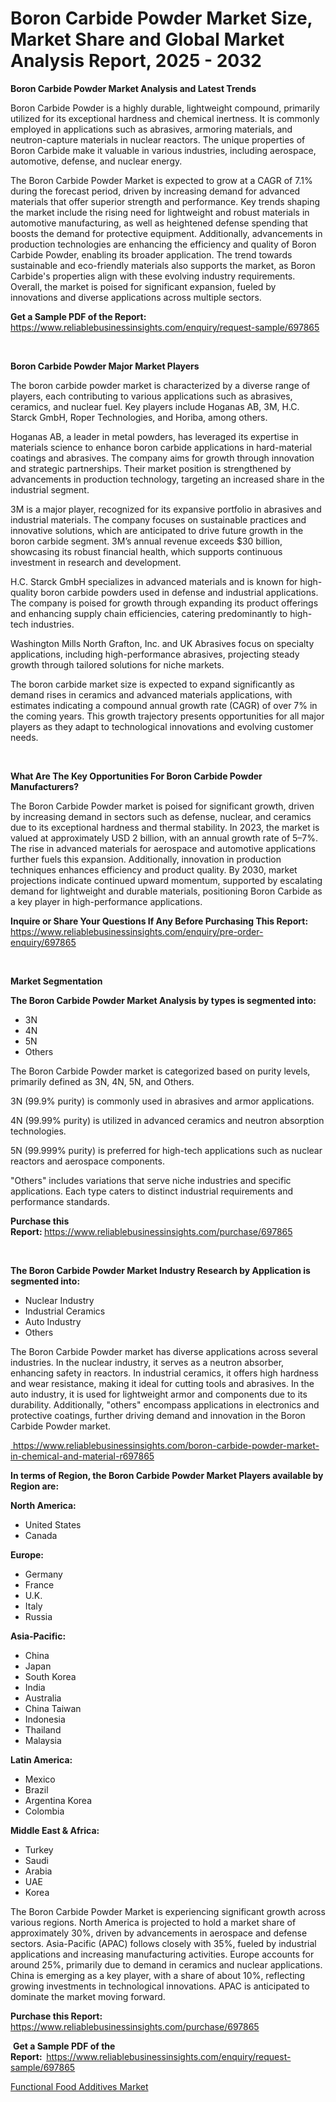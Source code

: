 <p><h1>Boron Carbide Powder Market Size, Market Share and Global Market Analysis Report, 2025 - 2032</h1></p><p><strong>Boron Carbide Powder Market Analysis and Latest Trends</strong></p>
<p><p>Boron Carbide Powder is a highly durable, lightweight compound, primarily utilized for its exceptional hardness and chemical inertness. It is commonly employed in applications such as abrasives, armoring materials, and neutron-capture materials in nuclear reactors. The unique properties of Boron Carbide make it valuable in various industries, including aerospace, automotive, defense, and nuclear energy.</p><p>The Boron Carbide Powder Market is expected to grow at a CAGR of 7.1% during the forecast period, driven by increasing demand for advanced materials that offer superior strength and performance. Key trends shaping the market include the rising need for lightweight and robust materials in automotive manufacturing, as well as heightened defense spending that boosts the demand for protective equipment. Additionally, advancements in production technologies are enhancing the efficiency and quality of Boron Carbide Powder, enabling its broader application. The trend towards sustainable and eco-friendly materials also supports the market, as Boron Carbide's properties align with these evolving industry requirements. Overall, the market is poised for significant expansion, fueled by innovations and diverse applications across multiple sectors.</p></p>
<p><strong>Get a Sample PDF of the Report:&nbsp;</strong> <a href="https://www.reliablebusinessinsights.com/enquiry/request-sample/697865?utm_campaign=2248&utm_medium=2&utm_source=Github&utm_content=ia&utm_term=31032025&utm_id=boron-carbide-powder">https://www.reliablebusinessinsights.com/enquiry/request-sample/697865</a></p>
<p>&nbsp;</p>
<p><strong>Boron Carbide Powder Major Market Players</strong></p>
<p><p>The boron carbide powder market is characterized by a diverse range of players, each contributing to various applications such as abrasives, ceramics, and nuclear fuel. Key players include Hoganas AB, 3M, H.C. Starck GmbH, Roper Technologies, and Horiba, among others.</p><p>Hoganas AB, a leader in metal powders, has leveraged its expertise in materials science to enhance boron carbide applications in hard-material coatings and abrasives. The company aims for growth through innovation and strategic partnerships. Their market position is strengthened by advancements in production technology, targeting an increased share in the industrial segment.</p><p>3M is a major player, recognized for its expansive portfolio in abrasives and industrial materials. The company focuses on sustainable practices and innovative solutions, which are anticipated to drive future growth in the boron carbide segment. 3M’s annual revenue exceeds $30 billion, showcasing its robust financial health, which supports continuous investment in research and development.</p><p>H.C. Starck GmbH specializes in advanced materials and is known for high-quality boron carbide powders used in defense and industrial applications. The company is poised for growth through expanding its product offerings and enhancing supply chain efficiencies, catering predominantly to high-tech industries.</p><p>Washington Mills North Grafton, Inc. and UK Abrasives focus on specialty applications, including high-performance abrasives, projecting steady growth through tailored solutions for niche markets.</p><p>The boron carbide market size is expected to expand significantly as demand rises in ceramics and advanced materials applications, with estimates indicating a compound annual growth rate (CAGR) of over 7% in the coming years. This growth trajectory presents opportunities for all major players as they adapt to technological innovations and evolving customer needs.</p></p>
<p>&nbsp;</p>
<p><strong>What Are The Key Opportunities For Boron Carbide Powder Manufacturers?</strong></p>
<p><p>The Boron Carbide Powder market is poised for significant growth, driven by increasing demand in sectors such as defense, nuclear, and ceramics due to its exceptional hardness and thermal stability. In 2023, the market is valued at approximately USD 2 billion, with an annual growth rate of 5–7%. The rise in advanced materials for aerospace and automotive applications further fuels this expansion. Additionally, innovation in production techniques enhances efficiency and product quality. By 2030, market projections indicate continued upward momentum, supported by escalating demand for lightweight and durable materials, positioning Boron Carbide as a key player in high-performance applications.</p></p>
<p><strong>Inquire or Share Your Questions If Any Before Purchasing This Report:</strong> <a href="https://www.reliablebusinessinsights.com/enquiry/pre-order-enquiry/697865?utm_campaign=2248&utm_medium=2&utm_source=Github&utm_content=ia&utm_term=31032025&utm_id=boron-carbide-powder">https://www.reliablebusinessinsights.com/enquiry/pre-order-enquiry/697865</a></p>
<p>&nbsp;</p>
<p><strong>Market Segmentation</strong></p>
<p><strong>The Boron Carbide Powder Market Analysis by types is segmented into:</strong></p>
<p><ul><li>3N</li><li>4N</li><li>5N</li><li>Others</li></ul></p>
<p><p>The Boron Carbide Powder market is categorized based on purity levels, primarily defined as 3N, 4N, 5N, and Others. </p><p>3N (99.9% purity) is commonly used in abrasives and armor applications. </p><p>4N (99.99% purity) is utilized in advanced ceramics and neutron absorption technologies. </p><p>5N (99.999% purity) is preferred for high-tech applications such as nuclear reactors and aerospace components. </p><p>"Others" includes variations that serve niche industries and specific applications. Each type caters to distinct industrial requirements and performance standards.</p></p>
<p><strong>Purchase this Report:&nbsp;</strong><a href="https://www.reliablebusinessinsights.com/purchase/697865?utm_campaign=2248&utm_medium=2&utm_source=Github&utm_content=ia&utm_term=31032025&utm_id=boron-carbide-powder">https://www.reliablebusinessinsights.com/purchase/697865</a></p>
<p>&nbsp;</p>
<p><strong>The Boron Carbide Powder Market Industry Research by Application is segmented into:</strong></p>
<p><ul><li>Nuclear Industry</li><li>Industrial Ceramics</li><li>Auto Industry</li><li>Others</li></ul></p>
<p><p>The Boron Carbide Powder market has diverse applications across several industries. In the nuclear industry, it serves as a neutron absorber, enhancing safety in reactors. In industrial ceramics, it offers high hardness and wear resistance, making it ideal for cutting tools and abrasives. In the auto industry, it is used for lightweight armor and components due to its durability. Additionally, "others" encompass applications in electronics and protective coatings, further driving demand and innovation in the Boron Carbide Powder market.</p></p>
<p><a href="https://www.reliablebusinessinsights.com/boron-carbide-powder-market-in-chemical-and-material-r697865?utm_campaign=2248&utm_medium=2&utm_source=Github&utm_content=ia&utm_term=31032025&utm_id=boron-carbide-powder">&nbsp;https://www.reliablebusinessinsights.com/boron-carbide-powder-market-in-chemical-and-material-r697865</a></p>
<p><strong>In terms of Region, the Boron Carbide Powder Market Players available by Region are:</strong></p>
<p>
    <p> <strong> North America: </strong>
        <ul>
            <li>United States</li>
            <li>Canada</li>
        </ul>
        </p> 
    <p> <strong> Europe: </strong>
        <ul>
            <li>Germany</li>
            <li>France</li>
            <li>U.K.</li>
            <li>Italy</li>
            <li>Russia</li>
        </ul>
        </p> 
    <p> <strong> Asia-Pacific: </strong>
        <ul>
            <li>China</li>
            <li>Japan</li>
            <li>South Korea</li>
            <li>India</li>
            <li>Australia</li>
            <li>China Taiwan</li>
            <li>Indonesia</li>
            <li>Thailand</li>
            <li>Malaysia</li>
        </ul>
        </p> 
    <p> <strong> Latin America: </strong>
        <ul>
            <li>Mexico</li>
            <li>Brazil</li>
            <li>Argentina Korea</li>
            <li>Colombia</li>
        </ul>
        </p> 
    <p> <strong> Middle East & Africa: </strong>
        <ul>
            <li>Turkey</li>
            <li>Saudi</li>
            <li>Arabia</li>
            <li>UAE</li>
            <li>Korea</li>
        </ul>
    </p>
    </p>
<p><p>The Boron Carbide Powder Market is experiencing significant growth across various regions. North America is projected to hold a market share of approximately 30%, driven by advancements in aerospace and defense sectors. Asia-Pacific (APAC) follows closely with 35%, fueled by industrial applications and increasing manufacturing activities. Europe accounts for around 25%, primarily due to demand in ceramics and nuclear applications. China is emerging as a key player, with a share of about 10%, reflecting growing investments in technological innovations. APAC is anticipated to dominate the market moving forward.</p></p>
<p><strong>Purchase this Report: </strong><a href="https://www.reliablebusinessinsights.com/purchase/697865?utm_campaign=2248&utm_medium=2&utm_source=Github&utm_content=ia&utm_term=31032025&utm_id=boron-carbide-powder">https://www.reliablebusinessinsights.com/purchase/697865</a></p>
<p>&nbsp;<strong>Get a Sample PDF of the Report:&nbsp;&nbsp;</strong><a href="https://www.reliablebusinessinsights.com/enquiry/request-sample/697865?utm_campaign=2248&utm_medium=2&utm_source=Github&utm_content=ia&utm_term=31032025&utm_id=boron-carbide-powder">https://www.reliablebusinessinsights.com/enquiry/request-sample/697865</a></p>
<p><strong></strong></p>
<p><p><a href="https://github.com/oliffzillamv/Market-Research-Report-List-1/blob/main/functional-food-additives-market.md?utm_campaign=2248&utm_medium=2&utm_source=Github&utm_content=ia&utm_term=31032025&utm_id=boron-carbide-powder">Functional Food Additives Market</a></p></p>